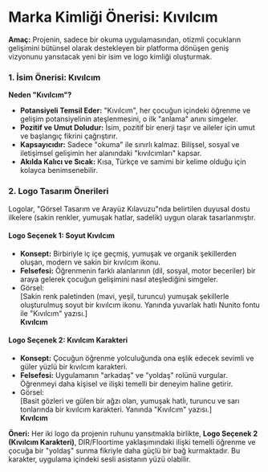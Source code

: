 # **Marka Kimliği Önerisi: Kıvılcım**

**Amaç:** Projenin, sadece bir okuma uygulamasından, otizmli çocukların gelişimini bütünsel olarak destekleyen bir platforma dönüşen geniş vizyonunu yansıtacak yeni bir isim ve logo kimliği oluşturmak.

### **1\. İsim Önerisi: Kıvılcım**

**Neden "Kıvılcım"?**

* **Potansiyeli Temsil Eder:** "Kıvılcım", her çocuğun içindeki öğrenme ve gelişim potansiyelinin ateşlenmesini, o ilk "anlama" anını simgeler.  
* **Pozitif ve Umut Doludur:** İsim, pozitif bir enerji taşır ve aileler için umut ve başlangıç fikrini çağrıştırır.  
* **Kapsayıcıdır:** Sadece "okuma" ile sınırlı kalmaz. Bilişsel, sosyal ve iletişimsel gelişimin her alanındaki "kıvılcımları" kapsar.  
* **Akılda Kalıcı ve Sıcak:** Kısa, Türkçe ve samimi bir kelime olduğu için kolayca benimsenebilir.

### **2\. Logo Tasarım Önerileri**

Logolar, "Görsel Tasarım ve Arayüz Kılavuzu"nda belirtilen duyusal dostu ilkelere (sakin renkler, yumuşak hatlar, sadelik) uygun olarak tasarlanmıştır.

#### **Logo Seçenek 1: Soyut Kıvılcım**

* **Konsept:** Birbiriyle iç içe geçmiş, yumuşak ve organik şekillerden oluşan, modern ve sakin bir kıvılcım ikonu.  
* **Felsefesi:** Öğrenmenin farklı alanlarının (dil, sosyal, motor beceriler) bir araya gelerek çocuğun gelişimini nasıl ateşlediğini simgeler.  
* Görsel:  
  \[Sakin renk paletinden (mavi, yeşil, turuncu) yumuşak şekillerle oluşturulmuş soyut bir kıvılcım ikonu. Yanında yuvarlak hatlı Nunito fontu ile "Kıvılcım" yazısı.\]  
  **Kıvılcım**

#### **Logo Seçenek 2: Kıvılcım Karakteri**

* **Konsept:** Çocuğun öğrenme yolculuğunda ona eşlik edecek sevimli ve güler yüzlü bir kıvılcım karakteri.  
* **Felsefesi:** Uygulamanın "arkadaş" ve "yoldaş" rolünü vurgular. Öğrenmeyi daha kişisel ve ilişki temelli bir deneyim haline getirir.  
* Görsel:  
  \[Basit gözleri ve gülen bir ağzı olan, yumuşak hatlı, turuncu ve sarı tonlarında bir kıvılcım karakteri. Yanında "Kıvılcım" yazısı.\]  
  **Kıvılcım**

**Öneri:** Her iki logo da projenin ruhunu yansıtmakla birlikte, **Logo Seçenek 2 (Kıvılcım Karakteri)**, DIR/Floortime yaklaşımındaki ilişki temelli öğrenme ve çocuğa bir "yoldaş" sunma fikriyle daha güçlü bir bağ kurmaktadır. Bu karakter, uygulama içindeki sesli asistanın yüzü olabilir.